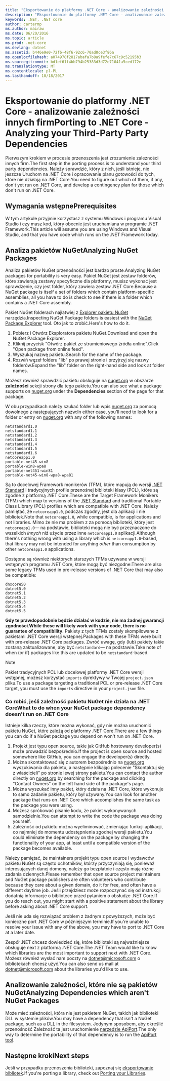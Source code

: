 ```yaml
---
title: "Eksportowanie do platformy .NET Core - analizowanie zależności innych firm"
description: "Eksportowanie do platformy .NET Core - analizowanie zależności innych firm"
keywords: .NET, .NET core
author: cartermp
ms.author: mairaw
ms.date: 06/20/2016
ms.topic: article
ms.prod: .net-core
ms.devlang: dotnet
ms.assetid: b446e9e0-72f6-48f6-92c6-70ad0ce3f86a
ms.openlocfilehash: a074978f2817abafa7b8a9fefe7c67c9c52195b3
ms.sourcegitcommit: bd1ef61f4bb794b25383d3d72e71041a5ced172e
ms.translationtype: MT
ms.contentlocale: pl-PL
ms.lasthandoff: 10/18/2017
---
```

# <a name="porting-to-net-core---analyzing-your-third-party-party-dependencies"></a><span data-ttu-id="28519-104">Eksportowanie do platformy .NET Core - analizowanie zależności innych firm</span><span class="sxs-lookup"><span data-stu-id="28519-104">Porting to .NET Core - Analyzing your Third-Party Party Dependencies</span></span>

<span data-ttu-id="28519-105">Pierwszym krokiem w procesie przenoszenia jest zrozumienie zależności innych firm.</span><span class="sxs-lookup"><span data-stu-id="28519-105">The first step in the porting process is to understand your third party dependencies.</span></span>  <span data-ttu-id="28519-106">Należy sprawdzić, który z nich, jeśli istnieje, nie jeszcze Uruchom na .NET Core i opracowanie planu gotowości do tych, które nie działają na .NET Core.</span><span class="sxs-lookup"><span data-stu-id="28519-106">You need to figure out which of them, if any, don't yet run on .NET Core, and develop a contingency plan for those which don't run on .NET Core.</span></span>

## <a name="prerequisites"></a><span data-ttu-id="28519-107">Wymagania wstępne</span><span class="sxs-lookup"><span data-stu-id="28519-107">Prerequisites</span></span>

<span data-ttu-id="28519-108">W tym artykule przyjmie korzystasz z systemu Windows i programu Visual Studio i czy masz kod, który obecnie jest uruchamiana w programie .NET Framework.</span><span class="sxs-lookup"><span data-stu-id="28519-108">This article will assume you are using Windows and Visual Studio, and that you have code which runs on the .NET Framework today.</span></span>

## <a name="analyzing-nuget-packages"></a><span data-ttu-id="28519-109">Analiza pakietów NuGet</span><span class="sxs-lookup"><span data-stu-id="28519-109">Analyzing NuGet Packages</span></span>

<span data-ttu-id="28519-110">Analiza pakietów NuGet przenośności jest bardzo proste.</span><span class="sxs-lookup"><span data-stu-id="28519-110">Analyzing NuGet packages for portability is very easy.</span></span>  <span data-ttu-id="28519-111">Pakiet NuGet jest zestaw folderów, które zawierają zestawy specyficzne dla platformy, musisz wykonać jest sprawdzenie, czy jest folder, który zawiera zestaw .NET Core.</span><span class="sxs-lookup"><span data-stu-id="28519-111">Because a NuGet package is itself a set of folders which contain platform-specific assemblies, all you have to do is check to see if there is a folder which contains a .NET Core assembly.</span></span>

<span data-ttu-id="28519-112">Pakiet NuGet folderach najłatwiej z [Explorer pakietu NuGet](https://github.com/NuGetPackageExplorer/NuGetPackageExplorer) narzędzia.</span><span class="sxs-lookup"><span data-stu-id="28519-112">Inspecting NuGet Package folders is easiest with the [NuGet Package Explorer](https://github.com/NuGetPackageExplorer/NuGetPackageExplorer) tool.</span></span>  <span data-ttu-id="28519-113">Oto jak to zrobić.</span><span class="sxs-lookup"><span data-stu-id="28519-113">Here's how to do it.</span></span>

1. <span data-ttu-id="28519-114">Pobierz i Otwórz Eksploratora pakietu NuGet.</span><span class="sxs-lookup"><span data-stu-id="28519-114">Download and open the NuGet Package Explorer.</span></span>
2. <span data-ttu-id="28519-115">Kliknij przycisk "Otwórz pakiet ze strumieniowego źródła online".</span><span class="sxs-lookup"><span data-stu-id="28519-115">Click "Open package from online feed".</span></span>
3. <span data-ttu-id="28519-116">Wyszukaj nazwę pakietu.</span><span class="sxs-lookup"><span data-stu-id="28519-116">Search for the name of the package.</span></span>
4. <span data-ttu-id="28519-117">Rozwiń węzeł folderu "lib" po prawej stronie i przyjrzyj się nazwy folderów.</span><span class="sxs-lookup"><span data-stu-id="28519-117">Expand the "lib" folder on the right-hand side and look at folder names.</span></span>

<span data-ttu-id="28519-118">Możesz również sprawdzić pakietu obsługuje na [nuget.org](https://www.nuget.org/) w obszarze **zależności** sekcji strony dla tego pakietu.</span><span class="sxs-lookup"><span data-stu-id="28519-118">You can also see what a package supports on [nuget.org](https://www.nuget.org/) under the **Dependencies** section of the page for that package.</span></span>

<span data-ttu-id="28519-119">W obu przypadkach należy szukać folder lub wpis [nuget.org](https://www.nuget.org/) za pomocą dowolnego z następujących nazw:</span><span class="sxs-lookup"><span data-stu-id="28519-119">In either case, you'll need to look for a folder or entry on [nuget.org](https://www.nuget.org/) with any of the following names:</span></span>

```
netstandard1.0
netstandard1.1
netstandard1.2
netstandard1.3
netstandard1.4
netstandard1.5
netstandard1.6
netcoreapp1.0
portable-net45-win8
portable-win8-wpa8
portable-net451-win81
portable-net45-win8-wpa8-wpa81
```

<span data-ttu-id="28519-120">Są to docelowej Framework monikerów (TFM), które mapują do wersji [.NET Standard](../../standard/net-standard.md) i tradycyjnych profile przenośnej biblioteki klasy (PCL), które są zgodne z platformą .NET Core.</span><span class="sxs-lookup"><span data-stu-id="28519-120">These are the Target Framework Monikers (TFM) which map to versions of the [.NET Standard](../../standard/net-standard.md) and traditional Portable Class Library (PCL) profiles which are compatible with .NET Core.</span></span>  <span data-ttu-id="28519-121">Należy pamiętać, że `netcoreapp1.0`, podczas zgodny, jest dla aplikacji i nie bibliotek.</span><span class="sxs-lookup"><span data-stu-id="28519-121">Note that `netcoreapp1.0`, while compatible, is for applications and not libraries.</span></span>  <span data-ttu-id="28519-122">Mimo że nie ma problem z za pomocą biblioteki, który jest `netcoreapp1.0`— na podstawie, biblioteki mogą nie być przeznaczone do wszelkich *innych* niż użycie przez inne `netcoreapp1.0` aplikacji.</span><span class="sxs-lookup"><span data-stu-id="28519-122">Although there's nothing wrong with using a library which is `netcoreapp1.0`-based, that library may not be intended for anything *other* than consumption by other `netcoreapp1.0` applications.</span></span>

<span data-ttu-id="28519-123">Dostępne są również niektórych starszych TFMs używane w wersji wstępnych programu .NET Core, które mogą być niezgodne:</span><span class="sxs-lookup"><span data-stu-id="28519-123">There are also some legacy TFMs used in pre-release versions of .NET Core that may also be compatible:</span></span>

```
dnxcore50
dotnet5.0
dotnet5.1
dotnet5.2
dotnet5.3
dotnet5.4
dotnet5.5
```

<span data-ttu-id="28519-124">**Gdy te prawdopodobnie będzie działać w kodzie, nie ma żadnej gwarancji zgodności**.</span><span class="sxs-lookup"><span data-stu-id="28519-124">**While these will likely work with your code, there is no guarantee of compatibility**.</span></span>  <span data-ttu-id="28519-125">Pakiety z tych TFMs zostały skompilowane z pakietami .NET Core wersji wstępnej.</span><span class="sxs-lookup"><span data-stu-id="28519-125">Packages with these TFMs were built with pre-release .NET Core packages.</span></span>  <span data-ttu-id="28519-126">Zwróć uwagę, gdy (lub) pakiety takie zostaną zaktualizowane, aby być `netstandard`— na podstawie.</span><span class="sxs-lookup"><span data-stu-id="28519-126">Take note of when (or if) packages like this are updated to be `netstandard`-based.</span></span>

> [!NOTE]
> <span data-ttu-id="28519-127">Pakiet tradycyjnych PCL lub docelowej platformy .NET Core wersji wstępnej, możesz korzystać `imports` dyrektywy w Twojej `project.json` pliku.</span><span class="sxs-lookup"><span data-stu-id="28519-127">To use a package targeting a traditional PCL or pre-release .NET Core target, you must use the `imports` directive in your `project.json` file.</span></span>

### <a name="what-to-do-when-your-nuget-package-dependency-doesnt-run-on-net-core"></a><span data-ttu-id="28519-128">Co robić, jeśli zależność pakietu NuGet nie działa na .NET Core</span><span class="sxs-lookup"><span data-stu-id="28519-128">What to do when your NuGet package dependency doesn't run on .NET Core</span></span>

<span data-ttu-id="28519-129">Istnieje kilka rzeczy, które można wykonać, gdy nie można uruchomić pakietu NuGet, które zależą od platformy .NET Core.</span><span class="sxs-lookup"><span data-stu-id="28519-129">There are a few things you can do if a NuGet package you depend on won't run on .NET Core.</span></span>

1. <span data-ttu-id="28519-130">Projekt jest typu open source, takie jak GitHub hostowany developer(s) może prowadzić bezpośrednio.</span><span class="sxs-lookup"><span data-stu-id="28519-130">If the project is open source and hosted somewhere like GitHub, you can engage the developer(s) directly.</span></span>
2. <span data-ttu-id="28519-131">Można skontaktować się z autorem bezpośrednio na [nuget.org](https://www.nuget.org/) wyszukiwania dla pakietu, a następnie klikając polecenie "Skontaktuj się z właścicieli" po stronie lewej strony pakietu.</span><span class="sxs-lookup"><span data-stu-id="28519-131">You can contact the author directly on [nuget.org](https://www.nuget.org/) by searching for the package and clicking "Contact Owners" on the left hand side of the package's page.</span></span>
3. <span data-ttu-id="28519-132">Można wyszukać inny pakiet, który działa na .NET Core, które wykonuje to samo zadanie pakietu, który był używany.</span><span class="sxs-lookup"><span data-stu-id="28519-132">You can look for another package that runs on .NET Core which accomplishes the same task as the package you were using.</span></span>
4. <span data-ttu-id="28519-133">Możesz spróbować pisanie kodu, że pakiet wykonywanych samodzielnie.</span><span class="sxs-lookup"><span data-stu-id="28519-133">You can attempt to write the code the package was doing yourself.</span></span>
5. <span data-ttu-id="28519-134">Zależność od pakietu można wyeliminować, zmieniając funkcji aplikacji, co najmniej do momentu udostępnienia zgodnej wersji pakietu.</span><span class="sxs-lookup"><span data-stu-id="28519-134">You could eliminate the dependency on the package by changing the functionality of your app, at least until a compatible version of the package becomes available.</span></span>

<span data-ttu-id="28519-135">Należy pamiętać, że maintainers projekt typu open source i wydawców pakietu NuGet są często ochotników, którzy przyczyniają się, ponieważ interesujących danej domeny, należy go bezpłatnie i często mają różne zadania dziennych.</span><span class="sxs-lookup"><span data-stu-id="28519-135">Please remember that open source project maintainers and NuGet package publishers are often volunteers who contribute because they care about a given domain, do it for free, and often have a different daytime job.</span></span> <span data-ttu-id="28519-136">Jeśli przejdziesz może rozpoczynać się od instrukcji dodatnią informacje o bibliotece przed pytaniem o obsłudze .NET Core.</span><span class="sxs-lookup"><span data-stu-id="28519-136">If you do reach out, you might start with a positive statement about the library before asking about .NET Core support.</span></span>

<span data-ttu-id="28519-137">Jeśli nie uda się rozwiązać problem z żadnym z powyższych, może być konieczne port .NET Core w późniejszym terminie.</span><span class="sxs-lookup"><span data-stu-id="28519-137">If you're unable to resolve your issue with any of the above, you may have to port to .NET Core at a later date.</span></span>

<span data-ttu-id="28519-138">Zespół .NET chcesz dowiedzieć się, które biblioteki są najważniejsze obsługuje next z platformą .NET Core.</span><span class="sxs-lookup"><span data-stu-id="28519-138">The .NET Team would like to know which libraries are the most important to support next with .NET Core.</span></span> <span data-ttu-id="28519-139">Możesz również wysłać nam poczty na dotnet@microsoft.com o bibliotekach chcesz użyć.</span><span class="sxs-lookup"><span data-stu-id="28519-139">You can also send us mail at dotnet@microsoft.com about the libraries you'd like to use.</span></span>

## <a name="analyzing-dependencies-which-arent-nuget-packages"></a><span data-ttu-id="28519-140">Analizowanie zależności, które nie są pakietów NuGet</span><span class="sxs-lookup"><span data-stu-id="28519-140">Analyzing Dependencies which aren't NuGet Packages</span></span>

<span data-ttu-id="28519-141">Może mieć zależności, która nie jest pakietem NuGet, takich jak biblioteki DLL w systemie plików.</span><span class="sxs-lookup"><span data-stu-id="28519-141">You may have a dependency that isn't a NuGet package, such as a DLL in the filesystem.</span></span>  <span data-ttu-id="28519-142">Jedynym sposobem, aby określić przenośność Zależność ta jest uruchomienie [narzędzie ApiPort](https://github.com/Microsoft/dotnet-apiport/blob/master/docs/HowTo/).</span><span class="sxs-lookup"><span data-stu-id="28519-142">The only way to determine the portability of that dependency is to run the [ApiPort tool](https://github.com/Microsoft/dotnet-apiport/blob/master/docs/HowTo/).</span></span>

## <a name="next-steps"></a><span data-ttu-id="28519-143">Następne kroki</span><span class="sxs-lookup"><span data-stu-id="28519-143">Next steps</span></span>

<span data-ttu-id="28519-144">Jeśli w przypadku przenoszenia biblioteki, zapoznaj się [eksportowanie bibliotek](libraries.md).</span><span class="sxs-lookup"><span data-stu-id="28519-144">If you're porting a library, check out [Porting your Libraries](libraries.md).</span></span>
